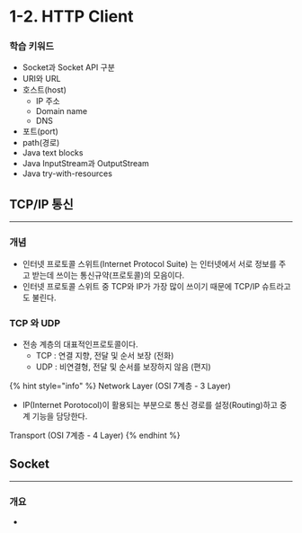 # 1-2. HTTP Client

### 학습 키워드

* Socket과 Socket API 구분
* URI와 URL
* 호스트(host)
  * IP 주소
  * Domain name
  * DNS
* 포트(port)
* path(경로)
* Java text blocks
* Java InputStream과 OutputStream
* Java try-with-resources

## TCP/IP 통신

***

### 개념

* 인터넷 프로토콜 스위트(Internet Protocol Suite) 는 인터넷에서 서로 정보를 주고 받는데 쓰이는 통신규약(프로토콜)의 모음이다.
* 인터넷 프로토콜 스위트 중 TCP와 IP가 가장 많이 쓰이기 때문에 TCP/IP 슈트라고도 불린다.

### TCP 와 UDP

* 전송 계층의 대표적인프로토콜이다.
  * TCP : 연결 지향, 전달 및 순서 보장 (전화)
  * UDP : 비연결형, 전달 및 순서를 보장하지 않음 (편지)

{% hint style="info" %}
Network Layer (OSI 7계층 - 3 Layer)

* IP(Internet Porotocol)이 활용되는 부분으로 통신 경로를 설정(Routing)하고 중계 기능을 담당한다.&#x20;

Transport (OSI 7계층 - 4 Layer)
{% endhint %}

## Socket

***

### 개요

*
